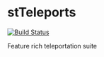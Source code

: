 # stTeleports
[![Build Status](https://travis-ci.org/ShepherdJerred/stTeleports.svg?branch=master)](https://travis-ci.org/ShepherdJerred/stTeleports)

Feature rich teleportation suite

